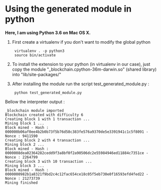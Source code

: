 # Using the generated module in python

**Here, I am using Python 3.6 on Mac OS X.**

1. First create a virtualenv if you don't want to modify the global python

        virtualenv . -p python3
        source bin/activate
    
1. To install the extension to your python (in virtualenv in our case), just copy
the module "_blockchain.cpython-36m-darwin.so" (shared library) into "lib/site-packages/"
   
1. After installing the module run the script test_generated_module.py :

        python test_generated_module.py 

Bellow the interpreter output : 

    _blockchain module imported
    Blockchain created with difficulty 6 
    Creating block 1 with 1 transaction ...
    Mining block 1 ...
    Block mined - Hash : 000000b06af0ee4b2b0b73f5b76d58c383fe576a9370de5e3391941c1c5f8091 - Nonce : 9411590
    Creating block 2 with 4 transaction ...
    Mining block 2 ...
    Block mined - Hash : 0000008dea02364282cedd9f3a8bf0f2a90506dc2e55984946ed11884c7351ce - Nonce : 2264799
    Creating block 3 with 10 transaction ...
    Mining block 3 ...
    Block mined - Hash : 0000000982b1a8321f9bd2c4c12fac654ce18c05f5eb730e0f16593efd4fed22 - Nonce : 21273739
    Mining finished


